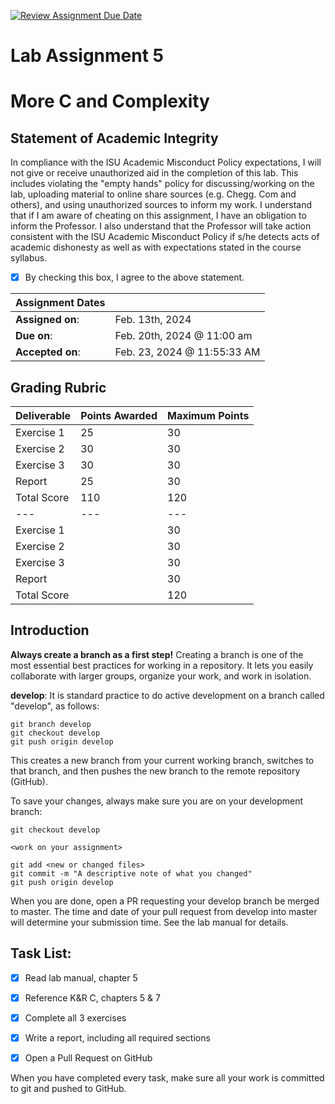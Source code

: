 [![Review Assignment Due Date](https://classroom.github.com/assets/deadline-readme-button-24ddc0f5d75046c5622901739e7c5dd533143b0c8e959d652212380cedb1ea36.svg)](https://classroom.github.com/a/5gZVe6Ij)
# Lab Assignment 5
# More C and Complexity

## Statement of Academic Integrity

In compliance with the ISU Academic Misconduct Policy expectations, I will not give or receive unauthorized aid in the completion of this lab.  This includes violating the "empty hands" policy for discussing/working on the lab, uploading material to online share sources (e.g. Chegg. Com and others), and using unauthorized sources to inform my work. I understand that if I am aware of cheating on this assignment, I have an obligation to inform the Professor. I also understand that the Professor will take action consistent with the ISU Academic Misconduct Policy if s/he detects acts of academic dishonesty as well as with expectations stated in the course syllabus.

- [x] By checking this box, I agree to the above statement.

| Assignment Dates | |
| --- | --- |
|**Assigned on**: | Feb. 13th, 2024 |
|**Due on**: | Feb. 20th, 2024 @ 11:00 am |
|**Accepted on**: | Feb. 23, 2024 @ 11:55:33 AM |


## Grading Rubric

|Deliverable | Points Awarded | Maximum Points |
|---|---|---|
| Exercise 1 | 25 | 30 |
| Exercise 2 | 30 | 30 |
| Exercise 3 | 30 | 30 |
| Report | 25 | 30 |
| Total Score | 110 | 120 ||Deliverable | Points Awarded | Maximum Points |
|---|---|---|
| Exercise 1 | | 30 |
| Exercise 2 | | 30 |
| Exercise 3 | | 30 |
| Report | | 30 |
| Total Score | | 120 |



## Introduction

**Always create a branch as a first step!** Creating a branch is one of the most essential best practices for working in a repository. It lets you easily collaborate with larger groups, organize your work, and work in isolation.

**develop**: It is standard practice to do active development on a branch called "develop", as follows:

    git branch develop
    git checkout develop
    git push origin develop

This creates a new branch from your current working branch, switches to that branch, and then pushes the new branch to the remote repository (GitHub).

To save your changes, always make sure you are on your development branch:

    git checkout develop

    <work on your assignment>

    git add <new or changed files>
    git commit -m "A descriptive note of what you changed"
    git push origin develop

When you are done, open a PR requesting your develop branch be merged to master.
The time and date of your pull request from develop into master will determine your submission time. See the lab manual for details.


## Task List:
- [x] Read lab manual, chapter 5
- [x] Reference K&R C, chapters 5 & 7
- [x] Complete all 3 exercises
- [x] Write a report, including all required sections
- [x] Open a Pull Request on GitHub


When you have completed every task, make sure all your work is committed to git and pushed to GitHub.
